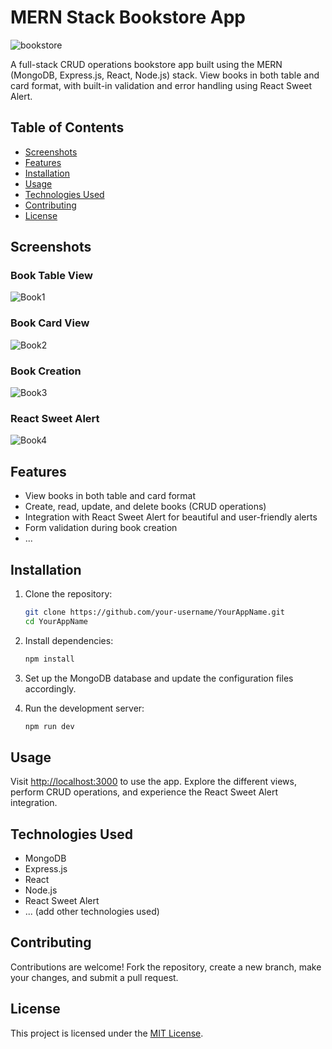 # MERN Stack Bookstore App

![bookstore](https://github.com/rano40/Book-Store-app-frontend/assets/110556831/8df7c8ef-36bc-4df1-ba9f-8ccf99692841)

A full-stack CRUD operations bookstore app built using the MERN (MongoDB, Express.js, React, Node.js) stack. View books in both table and card format, with built-in validation and error handling using React Sweet Alert.

## Table of Contents
- [Screenshots](#screenshots)
- [Features](#features)
- [Installation](#installation)
- [Usage](#usage)
- [Technologies Used](#technologies-used)
- [Contributing](#contributing)
- [License](#license)

## Screenshots

### Book Table View

![Book1](https://github.com/rano40/Book-Store-app-frontend/assets/110556831/e22e5770-aa2b-4170-95d4-747166a94c1f)

### Book Card View

![Book2](https://github.com/rano40/Book-Store-app-frontend/assets/110556831/28913e3f-e2aa-46bb-b243-89c6572a60fd)

### Book Creation

![Book3](https://github.com/rano40/Book-Store-app-frontend/assets/110556831/b3a813d1-2450-4a49-a186-8a1755043fab)

### React Sweet Alert

![Book4](https://github.com/rano40/Book-Store-app-frontend/assets/110556831/cc771744-c381-467d-92d8-f2d6bc0b518a)

## Features

- View books in both table and card format
- Create, read, update, and delete books (CRUD operations)
- Integration with React Sweet Alert for beautiful and user-friendly alerts
- Form validation during book creation
- ...

## Installation

1. Clone the repository:

    ```bash
    git clone https://github.com/your-username/YourAppName.git
    cd YourAppName
    ```

2. Install dependencies:

    ```bash
    npm install
    ```

3. Set up the MongoDB database and update the configuration files accordingly.

4. Run the development server:

    ```bash
    npm run dev
    ```

## Usage

Visit [http://localhost:3000](http://localhost:3000) to use the app. Explore the different views, perform CRUD operations, and experience the React Sweet Alert integration.

## Technologies Used

- MongoDB
- Express.js
- React
- Node.js
- React Sweet Alert
- ... (add other technologies used)

## Contributing

Contributions are welcome! Fork the repository, create a new branch, make your changes, and submit a pull request.

## License

This project is licensed under the [MIT License](LICENSE).
